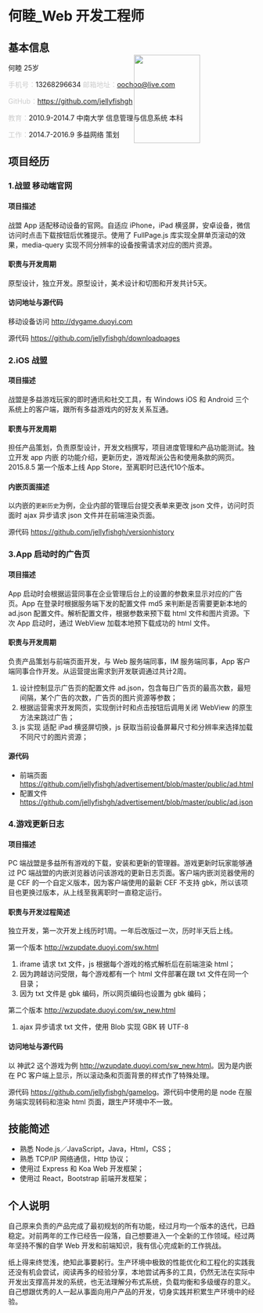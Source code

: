 # 何睦_Web 开发工程师

## 基本信息

何睦 25岁

<span style='color:#ccc;'>手机号：</span>13268296634 <span style='color:#ccc;'>邮箱地址：</span>oochoo@live.com

<span style='color:#ccc;'>GitHub：</span><https://github.com/jellyfishgh>

<img src='http://7xq0r0.com1.z0.glb.clouddn.com/me1.jpg' width='135' height='180' style='position:absolute;right:340px;top:190px;'/>

<span style='color:#ccc;'>教育：</span>2010.9-2014.7 中南大学 信息管理与信息系统 本科

<span style='color:#ccc;'>工作：</span>2014.7-2016.9 多益网络 策划

## 项目经历

### 1.战盟 移动端官网

#### 项目描述

战盟 App 适配移动设备的官网。自适应 iPhone，iPad 横竖屏，安卓设备，微信访问时点击下载按钮后优雅提示。使用了 FullPage.js 库实现全屏单页滚动的效果，media-query 实现不同分辨率的设备按需请求对应的图片资源。

#### 职责与开发周期

原型设计，独立开发。原型设计，美术设计和切图和开发共计5天。

#### 访问地址与源代码

移动设备访问 <http://dygame.duoyi.com>

源代码 <https://github.com/jellyfishgh/downloadpages>

### 2.iOS 战盟

#### 项目描述

战盟是多益游戏玩家的即时通讯和社交工具，有 Windows iOS 和 Android 三个系统上的客户端，跟所有多益游戏内的好友关系互通。

#### 职责与开发周期

担任产品策划，负责原型设计，开发文档撰写，项目进度管理和产品功能测试。独立开发 app 内嵌 的功能介绍，更新历史，游戏帮派公告和使用条款的网页。2015.8.5 第一个版本上线 App Store，至离职时已迭代10个版本。

#### 内嵌页面描述

以内嵌的`更新历史`为例，企业内部的管理后台提交表单来更改 json 文件，访问时页面时 ajax 异步请求 json 文件并在前端渲染页面。

源代码 <https://github.com/jellyfishgh/versionhistory>

### 3.App 启动时的广告页

#### 项目描述

App 启动时会根据运营同事在企业管理后台上的设置的参数来显示对应的广告页。App 在登录时根据服务端下发的配置文件 md5 来判断是否需要更新本地的 ad.json 配置文件。解析配置文件，根据参数来预下载 html 文件和图片资源。下次 App 启动时，通过 WebView 加载本地预下载成功的 html 文件。

#### 职责与开发周期

负责产品策划与前端页面开发，与 Web 服务端同事，IM 服务端同事，App 客户端同事合作开发。从运营提出需求到开发联调通过共计2周。

1. 设计控制显示广告页的配置文件 ad.json，包含每日广告页的最高次数，最短间隔，某个广告的次数，广告页的图片资源等参数；
1. 根据运营需求开发网页，实现倒计时和点击按钮后调用关闭 WebView 的原生方法来跳过广告；
1. js 实现 适配 iPad 横竖屏切换，js 获取当前设备屏幕尺寸和分辨率来选择加载不同尺寸的图片资源；

#### 源代码

- 前端页面 <https://github.com/jellyfishgh/advertisement/blob/master/public/ad.html>
- 配置文件 <https://github.com/jellyfishgh/advertisement/blob/master/public/ad.json>

### 4.游戏更新日志

#### 项目描述

PC 端战盟是多益所有游戏的下载，安装和更新的管理器。游戏更新时玩家能够通过 PC 端战盟的内嵌浏览器访问该游戏的更新日志页面。客户端内嵌浏览器使用的是 CEF 的一个自定义版本，因为客户端使用的最新 CEF 不支持 gbk，所以该项目也更换过版本，从上线至我离职时一直稳定运行。

#### 职责与开发过程简述

独立开发，第一次开发上线历时1周。一年后改版过一次，历时半天后上线。

第一个版本 <http://wzupdate.duoyi.com/sw.html>

1. iframe 请求 txt 文件，js 根据每个游戏的格式解析后在前端渲染 html；
1. 因为跨越访问受限，每个游戏都有一个 html 文件部署在跟 txt 文件在同一个目录；
1. 因为 txt 文件是 gbk 编码，所以网页编码也设置为 gbk 编码；

第二个版本 <http://wzupdate.duoyi.com/sw_new.html>

1. ajax 异步请求 txt 文件，使用 Blob 实现 GBK 转 UTF-8

#### 访问地址与源代码

以 神武2 这个游戏为例 <http://wzupdate.duoyi.com/sw_new.html>。因为是内嵌在 PC 客户端上显示，所以滚动条和页面背景的样式作了特殊处理。

源代码 <https://github.com/jellyfishgh/gamelog>。源代码中使用的是 node 在服务端实现转码和渲染 html 页面，跟生产环境中不一致。

## 技能简述

- 熟悉 Node.js／JavaScript，Java，Html，CSS；
- 熟悉 TCP/IP 网络通信，Http 协议；
- 使用过 Express 和 Koa Web 开发框架；
- 使用过 React，Bootstrap 前端开发框架；

## 个人说明

自己原来负责的产品完成了最初规划的所有功能，经过月均一个版本的迭代，已趋稳定。对前两年的工作已经告一段落，自己想要进入一个全新的工作领域。经过两年坚持不懈的自学 Web 开发和前端知识，我有信心完成新的工作挑战。

纸上得来终觉浅，绝知此事要躬行。生产环境中极致的性能优化和工程化的实践我还没有机会尝试，阅读再多的经验分享，本地尝试再多的工具，仍然无法在实际中开发出支撑高并发的系统，也无法理解分布式系统，负载均衡和多级缓存的意义。自己想跟优秀的人一起从事面向用户产品的开发，切身实践并积累生产环境中的经验。